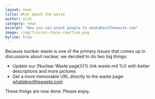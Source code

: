 ```yaml
---
layout: news
title: What about the waste
author: nick
category: news
excerpt: "Now you can point people to whataboutthewaste.com"
image: /img/fission-chain-reaction.png
byline: true
---
```


<div class="row">
<div class="col-md-8" markdown="1">

Because nuclear waste is one of the primary issues that comes up in discussions about
nuclear, we decided to do two big things:

- Update our [Nuclear Waste page]({% link waste.md %}) with better descriptions and more
  pictures
- Get a more memorable URL directly to the waste page: [whataboutthewaste.com](https://whataboutthewaste.com)

These things are now done. Please enjoy.

</div></div>
